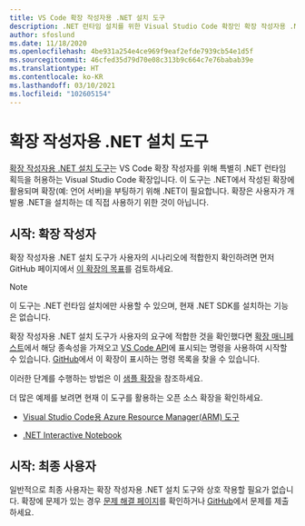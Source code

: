 ```yaml
---
title: VS Code 확장 작성자용 .NET 설치 도구
description: .NET 런타임 설치를 위한 Visual Studio Code 확장인 확장 작성자용 .NET 설치 도구에 대한 개요입니다.
author: sfoslund
ms.date: 11/18/2020
ms.openlocfilehash: 4be931a254e4ce969f9eaf2efde7939cb54e1d5f
ms.sourcegitcommit: 46cfed35d79d70e08c313b9c664c7e76babab39e
ms.translationtype: HT
ms.contentlocale: ko-KR
ms.lasthandoff: 03/10/2021
ms.locfileid: "102605154"
---
```

# <a name="net-install-tool-for-extension-authors"></a>확장 작성자용 .NET 설치 도구

[확장 작성자용 .NET 설치 도구](https://github.com/dotnet/vscode-dotnet-runtime)는 VS Code 확장 작성자를 위해 특별히 .NET 런타임 획득을 허용하는 Visual Studio Code 확장입니다. 이 도구는 .NET에서 작성된 확장에 활용되며 확장(예: 언어 서버)을 부팅하기 위해 .NET이 필요합니다. 확장은 사용자가 개발용 .NET을 설치하는 데 직접 사용하기 위한 것이 아닙니다.

## <a name="getting-started-extension-authors"></a>시작: 확장 작성자

확장 작성자용 .NET 설치 도구가 사용자의 시나리오에 적합한지 확인하려면 먼저 GitHub 페이지에서 [이 확장의 목표](https://github.com/dotnet/vscode-dotnet-runtime#goals-acquiring-net-core-for-extensions)를 검토하세요.

> [!NOTE]
> 이 도구는 .NET 런타임 설치에만 사용할 수 있으며, 현재 .NET SDK를 설치하는 기능은 없습니다.

확장 작성자용 .NET 설치 도구가 사용자의 요구에 적합한 것을 확인했다면 [확장 매니페스트](https://code.visualstudio.com/api/references/extension-manifest)에서 해당 종속성을 가져오고 [VS Code API](https://code.visualstudio.com/api/extension-guides/command#programmatically-executing-a-command)에 표시되는 명령을 사용하여 시작할 수 있습니다. [GitHub](https://github.com/dotnet/vscode-dotnet-runtime/blob/master/Documentation/commands.md)에서 이 확장이 표시하는 명령 목록을 찾을 수 있습니다.

이러한 단계를 수행하는 방법은 이 [샘플 확장](https://github.com/dotnet/vscode-dotnet-runtime/tree/master/sample)을 참조하세요.

더 많은 예제를 보려면 현재 이 도구를 활용하는 오픈 소스 확장을 확인하세요.

- [Visual Studio Code용 Azure Resource Manager(ARM) 도구](https://github.com/microsoft/vscode-azurearmtools)

- [.NET Interactive Notebook](https://github.com/dotnet/interactive/tree/main/src/dotnet-interactive-vscode)

## <a name="getting-started-end-users"></a>시작: 최종 사용자

일반적으로 최종 사용자는 확장 작성자용 .NET 설치 도구와 상호 작용할 필요가 없습니다. 확장에 문제가 있는 경우 [문제 해결 페이지](https://github.com/dotnet/vscode-dotnet-runtime/blob/master/Documentation/troubleshooting-runtime.md)를 확인하거나 [GitHub](https://github.com/dotnet/vscode-dotnet-runtime/issues)에서 문제를 제출하세요.
